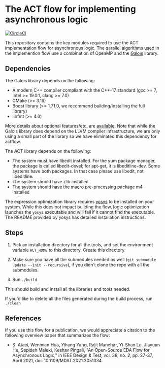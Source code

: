 # The ACT flow for implementing asynchronous logic

[![CircleCI](https://dl.circleci.com/status-badge/img/gh/asyncvlsi/actflow/tree/main.svg?style=svg)](https://dl.circleci.com/status-badge/redirect/gh/asyncvlsi/actflow/tree/main)

This repository contains the key modules required to use the ACT implementation flow for asynchronous logic.
The parallel algorithms used in the implemention flow use a combination of OpenMP and the [Galois](https://github.com/IntelligentSoftwareSystems/Galois)
library.


## Dependencies

The Galois library depends on the following:

* A modern C++ compiler compliant with the C++-17 standard (gcc >= 7, Intel >= 19.0.1, clang >= 7.0)
* CMake (>= 3.16)
* Boost library (>= 1.71.0, we recommend building/installing the full library)
* libfmt (>= 4.0)

More details about optional features/etc. are [available](https://github.com/IntelligentSoftwareSystems/Galois).
Note that while the Galois library does depend on the LLVM compiler infrastructure, we are only using a small part
of the library so we have eliminated this dependency for actflow.

The ACT library depends on the following:

* The system must have libedit installed. For the yum package manager, the package is called libedit-devel; for apt-get, it is libeditline-dev. Some systems have both packages. In that case please use libedit, not libeditline.
* The system should have zlib installed
* The system should have the macro pre-processing package m4 installed

The expression optimization library requires [yosys](https://github.com/YosysHQ/yosys) to be installed on your system.
While this does not impact building the flow, logic optimization launches the `yosys` executable and will fail if it cannot find the executable. 
The README provided by yosys has detailed installation instructions.


## Steps

1. Pick an installation directory for all the tools, and set the environment variable `ACT_HOME` to this directory. Create this directory. 

2. Make sure you have all the submodules needed as well (`git submodule update --init --recursive`), if you didn't clone the repo with all the submodules.

3. Run `./build`

This should build and install all the libraries and tools needed.

If you'd like to delete all the files generated during the build process, run `./clean`

## References

If you use this flow for a publication, we would appreciate a citation to the following overview paper that summarizes the flow:

   * S. Ataei, Wenmian Hua, Yihang Yang, Rajit Manohar, Yi-Shan Lu, Jiayuan He, Sepideh Maleki, Keshav Pingali, "An Open-Source EDA Flow for Asynchronous Logic," in IEEE Design & Test, vol. 38, no. 2, pp. 27-37, April 2021, doi: 10.1109/MDAT.2021.3051334.
